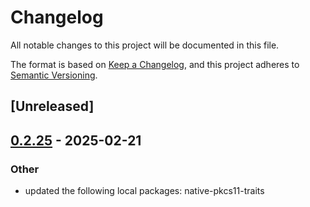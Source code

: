 # Changelog

All notable changes to this project will be documented in this file.

The format is based on [Keep a Changelog](https://keepachangelog.com/en/1.0.0/),
and this project adheres to [Semantic Versioning](https://semver.org/spec/v2.0.0.html).

## [Unreleased]

## [0.2.25](https://github.com/google/native-pkcs11/compare/native-pkcs11-windows-v0.2.24...native-pkcs11-windows-v0.2.25) - 2025-02-21

### Other

- updated the following local packages: native-pkcs11-traits
